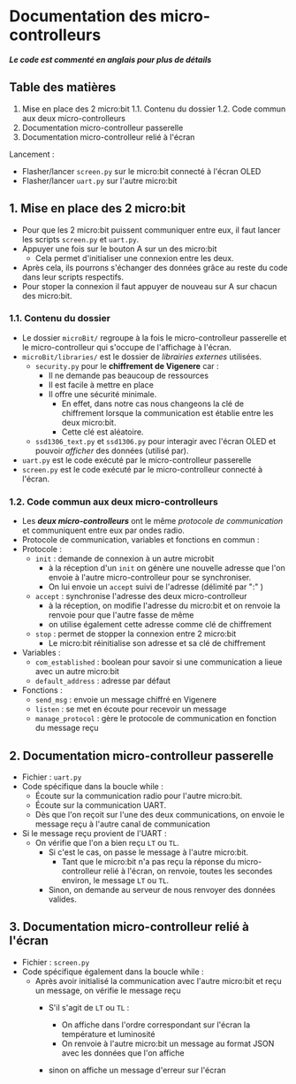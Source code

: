 # Documentation des micro-controlleurs

***Le code est commenté en anglais pour plus de détails***

## Table des matières
1. Mise en place des 2 micro:bit
  1.1. Contenu du dossier
  1.2. Code commun aux deux micro-controlleurs
2. Documentation micro-controlleur passerelle
3. Documentation micro-controlleur relié à l'écran

Lancement : 
- Flasher/lancer ```screen.py``` sur le micro:bit connecté à l'écran OLED
- Flasher/lancer ```uart.py``` sur l'autre micro:bit

## 1. Mise en place des 2 micro:bit

- Pour que les 2 micro:bit puissent communiquer entre eux, il faut lancer les scripts ```screen.py``` et ```uart.py```.
- Appuyer une fois sur le bouton A sur un des micro:bit
  - Cela permet d'initialiser une connexion entre les deux.
- Après cela, ils pourrons s'échanger des données grâce au reste du code dans leur scripts respectifs.
- Pour stoper la connexion il faut appuyer de nouveau sur A sur chacun des micro:bit.

### 1.1. Contenu du dossier 

- Le dossier ```microBit/``` regroupe à la fois le micro-controlleur passerelle et le micro-controlleur qui s'occupe de l'affichage à l'écran.
- ```microBit/libraries/``` est le dossier de *librairies externes* utilisées.
  - ```security.py``` pour le **chiffrement de Vigenere** car :
      * Il ne demande pas beaucoup de ressources
      * Il est facile à mettre en place
      * Il offre une sécurité minimale. 
        * En effet, dans notre cas nous changeons la clé de chiffrement lorsque la communication est établie entre les deux micro:bit.
        * Cette clé est aléatoire.
  - ```ssd1306_text.py``` et ```ssd1306.py``` pour interagir avec l'écran OLED et pouvoir *afficher* des données (utilisé par).
- ```uart.py``` est le code exécuté par le micro-controlleur passerelle
- ```screen.py``` est le code exécuté par le micro-controlleur connecté à l'écran.

### 1.2. Code commun aux deux micro-controlleurs

- Les ***deux micro-controlleurs*** ont le même *protocole de communication* et communiquent entre eux par ondes radio.
- Protocole de communication, variables et fonctions en commun : 
- Protocole :
    - ```init``` : demande de connexion à un autre microbit
      - à la réception d'un ```init``` on génère une nouvelle adresse que l'on envoie à l'autre micro-controlleur pour se synchroniser.
      - On lui envoie un ```accept``` suivi de l'adresse (délimité par ":" )
    - ```accept``` :  synchronise l'adresse des deux micro-controlleur
      - à la réception, on modifie l'adresse du micro:bit et on renvoie la renvoie pour que l'autre fasse de même
      - on utilise également cette adresse comme clé de chiffrement
    - ```stop``` : permet de stopper la connexion entre 2 micro:bit
      - Le micro:bit réinitialise son adresse et sa clé de chiffrement
- Variables :
  - ```com_established``` : boolean pour savoir si une communication a lieue avec un autre micro:bit
  - ```default_address``` : adresse par défaut
- Fonctions :
  - ```send_msg``` : envoie un message chiffré en Vigenere
  - ```listen``` : se met en écoute pour recevoir un message
  - ```manage_protocol``` : gère le protocole de communication en fonction du message reçu

## 2. Documentation micro-controlleur passerelle

- Fichier : ```uart.py```
- Code spécifique dans la boucle while :
  - Écoute sur la communication radio pour l'autre micro:bit.
  - Écoute sur la communication UART.
  - Dès que l'on reçoit sur l'une des deux communications, on envoie le message reçu à l'autre canal de communication
- Si le message reçu provient de l'UART :
  - On vérifie que l'on a bien reçu ```LT``` ou ```TL```.
    - Si c'est le cas, on passe le message à l'autre micro:bit.
      - Tant que le micro:bit n'a pas reçu la réponse du micro-controlleur relié à l'écran, on renvoie, toutes les secondes environ, le message ```LT``` ou ```TL```.
    - Sinon, on demande au serveur de nous renvoyer des données valides.

## 3. Documentation micro-controlleur relié à l'écran

- Fichier : ```screen.py```
- Code spécifique également dans la boucle while :
  - Après avoir initialisé la communication avec l'autre micro:bit et reçu un message, on vérifie le message reçu
    - S'il s'agit de ```LT``` ou ```TL``` :
      -  On affiche dans l'ordre correspondant sur l'écran la température et luminosité
      -  On renvoie à l'autre micro:bit un message au format JSON avec les données que l'on affiche
   
    - sinon on affiche un message d'erreur sur l'écran